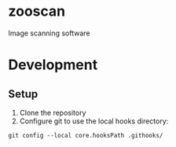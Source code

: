 # zooscan
Image scanning software

# Development

## Setup

1. Clone the repository
2. Configure git to use the local hooks directory:
```
git config --local core.hooksPath .githooks/
```
